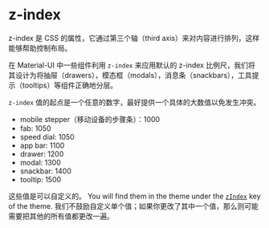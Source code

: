 # z-index

<p class="description">z-index 是 CSS 的属性，它通过第三个轴（third axis）来对内容进行排列，这样能够帮助控制布局。</p>

在 Material-UI 中一些组件利用 `z-index` 来应用默认的 z-index 比例尺，我们将其设计为将抽屉（drawers），模态框（modals），消息条（snackbars），工具提示（tooltips）等组件正确地分层。

`z-index` 值的起点是一个任意的数字，最好提供一个具体的大数值以免发生冲突。

- mobile stepper（移动设备的步骤条）：1000
- fab: 1050
- speed dial: 1050
- app bar: 1100
- drawer: 1200
- modal: 1300
- snackbar: 1400
- tooltip: 1500

这些值是可以自定义的。 You will find them in the theme under the [`zIndex`](/material-ui/customization/default-theme/?expand-path=$.zIndex) key of the theme. 我们不鼓励自定义单个值；如果你更改了其中一个值，那么则可能需要把其他的所有值都更改一遍。

